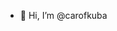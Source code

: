 - 👋 Hi, I’m @carofkuba


<!---
carofkuba/carofkuba is a ✨ special ✨ repository because its `README.md` (this file) appears on your GitHub profile.
You can click the Preview link to take a look at your changes.
--->
